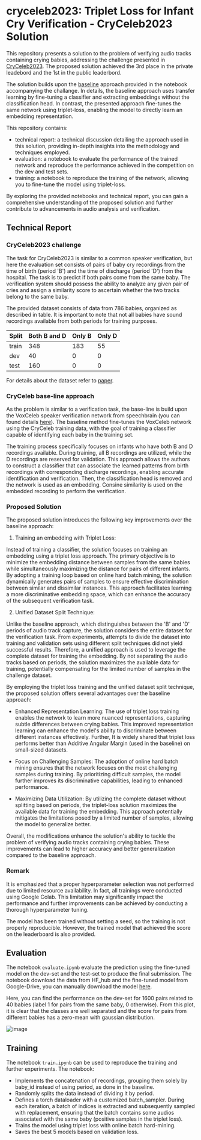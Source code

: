 
# cryceleb2023: Triplet Loss for Infant Cry Verification - CryCeleb2023 Solution

This repository presents a solution to the problem of verifying audio
tracks containing crying babies, addressing the challenge presented in [CryCeleb2023](https://huggingface.co/spaces/competitions/CryCeleb2023).
The proposed solution achieved the 3rd place in the private leadebord and the 1st
in the public leaderbord.


The solution builds upon the [baseline](https://github.com/Ubenwa/cryceleb2023) approach provided in the notebook 
accompanying the challange. 
In details, the baseline approach uses transfer learning by fine-tuning a classifier and extracting embeddings without the classification head. In contrast, the presented approach fine-tunes the same network using triplet-loss, enabling the model to directly learn an embedding representation.


This repository contains:
- technical report: a technical discussion detailing the approach used in this solution, providing in-depth insights into the methodology and techniques employed.
- evaluation: a notebook to evaluate the performance of the trained network and reproduce the performance achieved in the competition on the dev and test sets.
- training: a notebook to reproduce the training of the network, allowing you to fine-tune the model using triplet-loss.

  
By exploring the provided notebooks and technical report, you can gain a comprehensive understanding of the proposed solution and further contribute to advancements in audio analysis and verification.



## Technical Report

### CryCeleb2023 challenge

The task for CryCeleb2023 is similar to a common speaker verification, but here the evaluation set consists of pairs of baby cry recordings from the time of birth (period 'B') and the time of discharge (period 'D') from the hospital. The task is to predict if both pairs come from the same baby. The verification system should possess the ability to analyze any given pair of cries and assign a similarity score to ascertain whether the two tracks belong to the same baby.


The provided dataset consists of data from 786 babies, organized as described in table. It is important to note that not all babies have sound recordings available from both periods for training purposes.

| Split  | Both B and D  | Only B  | Only D  |
|---|---|---|---|
| train  |  348 |  183 |  55 |   ||
|  dev | 40  |  0 |  0 |   ||
|  test |  160 | 0  |  0 |   ||


For details about the dataset refer to [paper](https://arxiv.org/pdf/2305.00969.pdf).




### CryCeleb base-line approach

As the problem is similar to a verification task, the base-line is build upon the VoxCeleb speaker verification network from speechbrain (you can found details [here](https://huggingface.co/speechbrain/spkrec-ecapa-voxceleb)). The baseline method fine-tunes the VoxCeleb network using the CryCeleb training data, with the goal of training a classifier capable of identifying each baby in the training set. 

The training process specifically focuses on infants who have both B and D recordings available. During training, all B recordings are utilized, while the D recordings are reserved for validation. This approach allows the authors to construct a classifier that can associate the learned patterns from birth recordings with corresponding discharge recordings, enabling accurate identification and verification. Then, the classification head is removed and the network is used as an embedding. Consine similarity is used on the embedded recording to perform the verification.



### Proposed Solution

The proposed solution introduces the following key improvements over the baseline approach:

1) Training an embedding with Triplet Loss:

Instead of training a classifier, the solution focuses on training an 
embedding using a triplet loss approach. The primary objective is to 
minimize the embedding distance between samples from the same babies
while simultaneously maximizing the distance for pairs of different infants.
By adopting a training loop based on online hard batch mining, the solution
dynamically generates pairs of samples to ensure effective discrimination
between similar and dissimilar instances. This approach facilitates 
learning a more discriminative embedding space, which can enhance the accuracy of the subsequent verification task.

2) Unified Dataset Split Technique:

Unlike the baseline approach, which distinguishes between the 'B' and 'D' 
periods of audio track capture, the solution considers the entire dataset 
for the verification task. From experiments, attempts to divide the dataset 
into training and validation sets using different split techniques 
did not yield successful results. Therefore, a unified
approach is used to leverage the complete dataset for training the embedding. 
By not separating the audio tracks based on periods,
the solution maximizes the available data for training, 
potentially compensating for the limited number of samples 
in the challenge dataset.

By employing the triplet loss training and the unified dataset split 
technique, the proposed solution offers several advantages over the baseline approach:

- Enhanced Representation Learning: The use of triplet loss training enables
the network to learn more nuanced representations, capturing subtle
differences between crying babies. This improved representation learning
can enhance the model's ability to discriminate between different 
instances effectively. Further, It is widely shared that triplet loss performs
better than Additive Angular Margin (used in the baseline) on small-sized datasets.

- Focus on Challenging Samples: The adoption of online hard batch mining
ensures that the network focuses on the most challenging samples during
training. By prioritizing difficult samples, the model further improves
its discriminative capabilities, leading to enhanced performance.

- Maximizing Data Utilization: By utilizing the complete dataset without 
splitting based on periods, the triplet-loss solution maximizes the available data for
training the embedding. This approach potentially mitigates the limitations
posed by a limited number of samples, allowing the model to generalize
better.

Overall, the modifications enhance the solution's ability to tackle the problem of
verifying audio tracks containing crying babies. These improvements can lead to higher 
accuracy and better generalization compared to the baseline approach.

### Remark
It is emphasized that a proper hyperparameter selection was not performed due to limited resource availability. In fact, all trainings were conducted using Google Colab. This limitation may significantly impact the performance and further improvements can be achieved by conducting a thorough hyperparameter tuning.


The model has been trained without setting a seed, so the training is not properly reproducible. However, the trained model that achieved the score on the leaderboard is also provided.



## Evaluation
The notebook ```evaluate.ipynb``` evaluate the prediction using the fine-tuned model on the dev-set and the test-set to produce the final submission.
The notebook download the data from HF_hub and the fine-tuned model from Google-Drive, you can manually download the model [here](https://drive.google.com/file/d/1eZnYIlL5ZrLKoqBoEUow9M_EfX1Xt0MQ/view?usp=sharing).


Here, you can find the performance on the dev-set for 1600 pairs related to 40 babies (label 1 for pairs from the same baby, 0 otherwise). From this plot,
it is clear that the classes are well separated and the score for pairs from different babies has a zero-mean with gaussian distribution.

![image](https://github.com/conti748/cryceleb2023/assets/84905628/0bf3e04d-d005-4306-ad7b-528684e64474)



## Training

The notebook ```train.ipynb``` can be used to reproduce the training and further experiments. 
The notebook:
- Implements the concatenation of recordings, grouping them solely by baby_id instead of using period, as done in the baseline.
- Randomly splits the data instead of dividing it by period.
- Defines a torch dataloader with a customized batch_sampler. During each iteration, a batch of indices is extracted and subsequently sampled with replacement, ensuring that the batch contains some audios associated with the same baby (positive samples in the triplet loss).
- Trains the model using triplet loss with online batch hard-mining.
- Saves the best 5 models based on validation loss.
  

